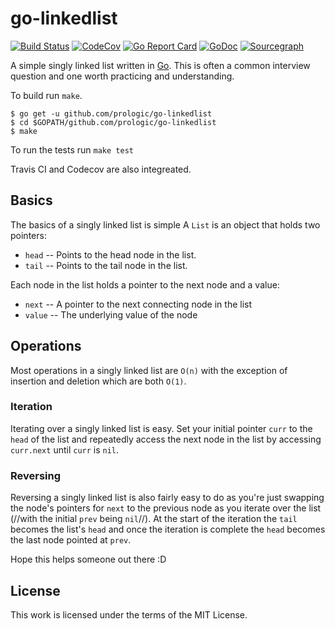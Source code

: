 # go-linkedlist

[![Build Status](https://cloud.drone.io/api/badges/prologic/go-linkedlist/status.svg)](https://cloud.drone.io/prologic/go-linkedlist)
[![CodeCov](https://codecov.io/gh/prologic/go-linkedlist/branch/master/graph/badge.svg)](https://codecov.io/gh/prologic/go-linkedlist)
[![Go Report Card](https://goreportcard.com/badge/prologic/go-linkedlist)](https://goreportcard.com/report/prologic/go-linkedlist)
[![GoDoc](https://godoc.org/github.com/prologic/go-linkedlist?status.svg)](https://godoc.org/github.com/prologic/go-linkedlist) 
[![Sourcegraph](https://sourcegraph.com/github.com/prologic/go-linkedlist/-/badge.svg)](https://sourcegraph.com/github.com/prologic/go-linkedlist?badge)


A simple singly linked list written in [Go](https://golang.org). This is
often a common interview question and one worth practicing and understanding.

To build run `make`.

```#!bash
$ go get -u github.com/prologic/go-linkedlist
$ cd $GOPATH/github.com/prologic/go-linkedlist
$ make
```

To run the tests run `make test`

Travis CI and Codecov are also integreated.

## Basics

The basics of a singly linked list is simple A `List` is an object that
holds two pointers:

- `head` -- Points to the head node in the list.
- `tail` -- Points to the tail node in the list.

Each node in the list holds a pointer to the next node and a value:

- `next` -- A pointer to the next connecting node in the list
- `value` -- The underlying value of the node

## Operations

Most operations in a singly linked list are `O(n)` with the exception of
insertion and deletion which are both `O(1)`.

### Iteration

Iterating over a singly linked list is easy. Set your initial pointer `curr`
to the `head` of the list and repeatedly access the next node in the list by
accessing `curr.next` until `curr` is `nil`.

### Reversing

Reversing a singly linked list is also fairly easy to do as you're just
swapping the node's pointers for `next` to the previous node as you iterate
over the list (//with the initial `prev` being `nil`//). At the start of the
iteration the `tail` becomes the list's `head` and once the iteration is
complete the `head` becomes the last node pointed at `prev`.

Hope this helps someone out there :D

## License

This work is licensed under the terms of the MIT License.
